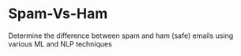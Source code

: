 # Spam-Vs-Ham
Determine the difference between spam and ham (safe) emails using various ML and NLP techniques

